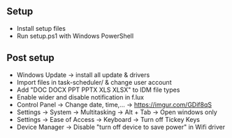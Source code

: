 ## Setup
- Install setup files
- Run setup.ps1 with Windows PowerShell

## Post setup
- Windows Update -> install all update & drivers
- Import files in task-scheduler/ & change user account
- Add "DOC DOCX PPT PPTX XLS XLSX" to IDM file types
- Enable wider and disable notification in f.lux
- Control Panel -> Change date, time,... -> https://imgur.com/GDif8qS
- Settings -> System -> Multitasking -> Alt + Tab -> Open windows only
- Settings -> Ease of Access -> Keyboard -> Turn off Tickey Keys
- Device Manager -> Disable "turn off device to save power" in Wifi driver
